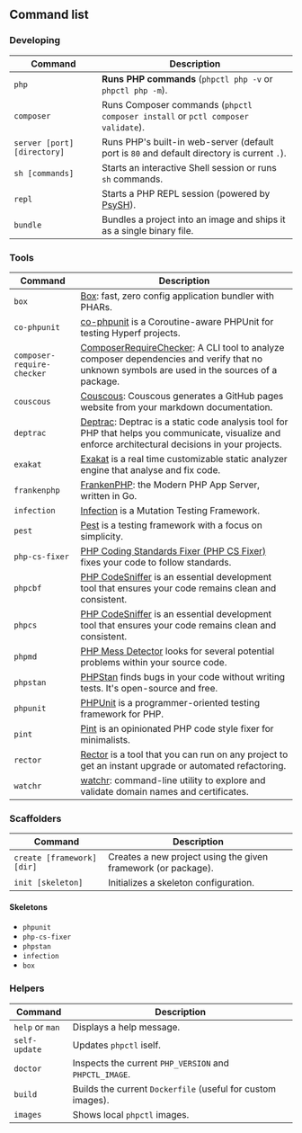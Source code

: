 ## Command list

### Developing
| Command                     | Description                                                                                 |
|-----------------------------|---------------------------------------------------------------------------------------------|
| `php`                       | **Runs PHP commands** (`phpctl php -v` or `phpctl php -m`).                                 |
| `composer`                  | Runs Composer commands (`phpctl composer install` or `pctl composer validate`).             |
| `server [port] [directory]` | Runs PHP's built-in web-server (default port is `80` and default directory is current `.`). |
| `sh [commands]`             | Starts an interactive Shell session or runs `sh` commands.                                  |
| `repl`                      | Starts a PHP REPL session (powered by [PsySH](https://psysh.org/)).                         |
| `bundle`                    | Bundles a project into an image and ships it as a single binary file.                       |

### Tools
| Command                    | Description                                                                                                                                                                                       |
|----------------------------|---------------------------------------------------------------------------------------------------------------------------------------------------------------------------------------------------|
| `box`                      | [Box](https://github.com/box-project/box): fast, zero config application bundler with PHARs.                                                                                                      |
| `co-phpunit`               | [co-phpunit](https://github.com/hyperf/testing) is a Coroutine-aware PHPUnit for testing Hyperf projects.                                                                                         |
| `composer-require-checker` | [ComposerRequireChecker](https://github.com/maglnet/ComposerRequireChecker): A CLI tool to analyze composer dependencies and verify that no unknown symbols are used in the sources of a package. |
| `couscous`                 | [Couscous](https://github.com/CouscousPHP/Couscous): Couscous generates a GitHub pages website from your markdown documentation.                                                                  |
| `deptrac`                  | [Deptrac](https://github.com/qossmic/deptrac): Deptrac is a static code analysis tool for PHP that helps you communicate, visualize and enforce architectural decisions in your projects.         |
| `exakat`                   | [Exakat](https://www.exakat.io) is a real time customizable static analyzer engine that analyse and fix code.                                                                                     |
| `frankenphp`               | [FrankenPHP](https://frankenphp.dev): the Modern PHP App Server, written in Go.                                                                                                                   |
| `infection`                | [Infection](https://infection.github.io) is a Mutation Testing Framework.                                                                                                                         |
| `pest`                     | [Pest](https://pestphp.com) is a testing framework with a focus on simplicity.                                                                                                                    |
| `php-cs-fixer`             | [PHP Coding Standards Fixer (PHP CS Fixer)](https://cs.symfony.com/) fixes your code to follow standards.                                                                                         |
| `phpcbf`                   | [PHP CodeSniffer](https://github.com/squizlabs/PHP_CodeSniffer) is an essential development tool that ensures your code remains clean and consistent.                                             |
| `phpcs`                    | [PHP CodeSniffer](https://github.com/squizlabs/PHP_CodeSniffer) is an essential development tool that ensures your code remains clean and consistent.                                             |
| `phpmd`                    | [PHP Mess Detector](https://phpmd.org/) looks for several potential problems within your source code.                                                                                             |
| `phpstan`                  | [PHPStan](https://phpstan.org/) finds bugs in your code without writing tests. It's open-source and free.                                                                                         |
| `phpunit`                  | [PHPUnit](https://phpunit.de) is a programmer-oriented testing framework for PHP.                                                                                                                 |
| `pint`                     | [Pint](https://github.com/laravel/pint) is an opinionated PHP code style fixer for minimalists.                                                                                                   |
| `rector`                   | [Rector](https://getrector.com) is a tool that you can run on any project to get an instant upgrade or automated refactoring.                                                                     |
| `watchr`                   | [watchr](https://github.com/flavioheleno/watchr): command-line utility to explore and validate domain names and certificates.                                                                     |

### Scaffolders
| Command                    | Description                                                   |
|----------------------------|---------------------------------------------------------------|
| `create [framework] [dir]` | Creates a new project using the given framework (or package). |
| `init [skeleton]`          | Initializes a skeleton configuration.                         |

#### Skeletons
- `phpunit`
- `php-cs-fixer`
- `phpstan`
- `infection`
- `box`

### Helpers
| Command         | Description                                                 |
|-----------------|-------------------------------------------------------------|
| `help` or `man` | Displays a help message.                                    |
| `self-update`   | Updates `phpctl` iself.                                     |
| `doctor`        | Inspects the current `PHP_VERSION` and `PHPCTL_IMAGE`.      |
| `build`         | Builds the current `Dockerfile` (useful for custom images). |
| `images`        | Shows local `phpctl` images.                                |
